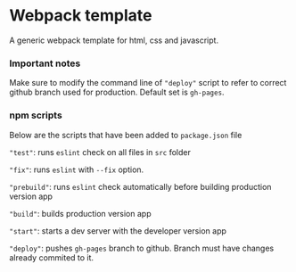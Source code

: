 # Webpack template

A generic webpack template for html, css and javascript.

### Important notes

Make sure to modify the command line of `"deploy"` script to refer to correct github branch used for production. Default set is `gh-pages`.

### npm scripts

Below are the scripts that have been added to `package.json` file

`"test"`: runs `eslint` check on all files in `src` folder

`"fix"`: runs `eslint` with `--fix` option.

`"prebuild"`: runs `eslint` check automatically before building production version app

`"build"`: builds production version app

`"start"`: starts a dev server with the developer version app

`"deploy"`: pushes `gh-pages` branch to github. Branch must have changes already commited to it.
